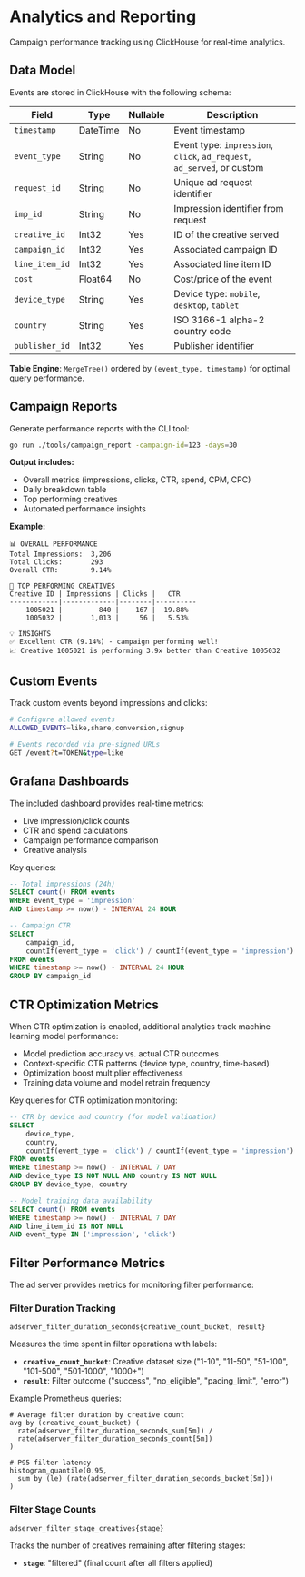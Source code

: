 # Analytics and Reporting

Campaign performance tracking using ClickHouse for real-time analytics.

## Data Model

Events are stored in ClickHouse with the following schema:

| Field | Type | Nullable | Description |
|-------|------|----------|-------------|
| `timestamp` | DateTime | No | Event timestamp |
| `event_type` | String | No | Event type: `impression`, `click`, `ad_request`, `ad_served`, or custom |
| `request_id` | String | No | Unique ad request identifier |
| `imp_id` | String | No | Impression identifier from request |
| `creative_id` | Int32 | Yes | ID of the creative served |
| `campaign_id` | Int32 | Yes | Associated campaign ID |
| `line_item_id` | Int32 | Yes | Associated line item ID |
| `cost` | Float64 | No | Cost/price of the event |
| `device_type` | String | Yes | Device type: `mobile`, `desktop`, `tablet` |
| `country` | String | Yes | ISO 3166-1 alpha-2 country code |
| `publisher_id` | Int32 | Yes | Publisher identifier |

**Table Engine**: `MergeTree()` ordered by `(event_type, timestamp)` for optimal query performance.

## Campaign Reports

Generate performance reports with the CLI tool:

```bash
go run ./tools/campaign_report -campaign-id=123 -days=30
```

**Output includes:**
- Overall metrics (impressions, clicks, CTR, spend, CPM, CPC)
- Daily breakdown table
- Top performing creatives
- Automated performance insights

**Example:**
```
📊 OVERALL PERFORMANCE
Total Impressions:  3,206
Total Clicks:       293
Overall CTR:        9.14%

🎨 TOP PERFORMING CREATIVES
Creative ID | Impressions | Clicks |   CTR   
------------|-------------|--------|----------
    1005021 |         840 |    167 |  19.88%
    1005032 |       1,013 |     56 |   5.53%

💡 INSIGHTS
✅ Excellent CTR (9.14%) - campaign performing well!
📈 Creative 1005021 is performing 3.9x better than Creative 1005032
```

## Custom Events

Track custom events beyond impressions and clicks:

```bash
# Configure allowed events
ALLOWED_EVENTS=like,share,conversion,signup

# Events recorded via pre-signed URLs
GET /event?t=TOKEN&type=like
```

## Grafana Dashboards

The included dashboard provides real-time metrics:

- Live impression/click counts
- CTR and spend calculations  
- Campaign performance comparison
- Creative analysis

Key queries:
```sql
-- Total impressions (24h)
SELECT count() FROM events 
WHERE event_type = 'impression' 
AND timestamp >= now() - INTERVAL 24 HOUR

-- Campaign CTR
SELECT 
    campaign_id,
    countIf(event_type = 'click') / countIf(event_type = 'impression') * 100 as ctr
FROM events 
WHERE timestamp >= now() - INTERVAL 24 HOUR 
GROUP BY campaign_id
```

## CTR Optimization Metrics

When CTR optimization is enabled, additional analytics track machine learning model performance:

- Model prediction accuracy vs. actual CTR outcomes
- Context-specific CTR patterns (device type, country, time-based)  
- Optimization boost multiplier effectiveness
- Training data volume and model retrain frequency

Key queries for CTR optimization monitoring:
```sql
-- CTR by device and country (for model validation)
SELECT 
    device_type,
    country,
    countIf(event_type = 'click') / countIf(event_type = 'impression') * 100 as ctr
FROM events 
WHERE timestamp >= now() - INTERVAL 7 DAY
AND device_type IS NOT NULL AND country IS NOT NULL
GROUP BY device_type, country

-- Model training data availability  
SELECT count() FROM events 
WHERE timestamp >= now() - INTERVAL 7 DAY
AND line_item_id IS NOT NULL
AND event_type IN ('impression', 'click')
```

## Filter Performance Metrics

The ad server provides metrics for monitoring filter performance:

### Filter Duration Tracking
```
adserver_filter_duration_seconds{creative_count_bucket, result}
```

Measures the time spent in filter operations with labels:
- **`creative_count_bucket`**: Creative dataset size ("1-10", "11-50", "51-100", "101-500", "501-1000", "1000+")
- **`result`**: Filter outcome ("success", "no_eligible", "pacing_limit", "error")

Example Prometheus queries:
```promql
# Average filter duration by creative count
avg by (creative_count_bucket) (
  rate(adserver_filter_duration_seconds_sum[5m]) / 
  rate(adserver_filter_duration_seconds_count[5m])
)

# P95 filter latency
histogram_quantile(0.95,
  sum by (le) (rate(adserver_filter_duration_seconds_bucket[5m]))
)
```

### Filter Stage Counts
```
adserver_filter_stage_creatives{stage}
```

Tracks the number of creatives remaining after filtering stages:
- **`stage`**: "filtered" (final count after all filters applied)

